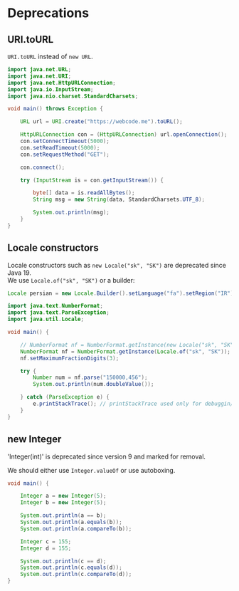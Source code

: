 # Deprecations

## URI.toURL 

`URI.toURL` instead of `new URL`. 

```java
import java.net.URL;
import java.net.URI;
import java.net.HttpURLConnection;
import java.io.InputStream;
import java.nio.charset.StandardCharsets;

void main() throws Exception {

    URL url = URI.create("https://webcode.me").toURL();

    HttpURLConnection con = (HttpURLConnection) url.openConnection();
    con.setConnectTimeout(5000);
    con.setReadTimeout(5000);
    con.setRequestMethod("GET");

    con.connect();

    try (InputStream is = con.getInputStream()) {

        byte[] data = is.readAllBytes();
        String msg = new String(data, StandardCharsets.UTF_8);

        System.out.println(msg);
    }
}
```

## Locale constructors

Locale constructors such as `new Locale("sk", "SK")` are deprecated since Java 19.  
We use `Locale.of("sk", "SK")` or a builder:  

```java
Locale persian = new Locale.Builder().setLanguage("fa").setRegion("IR").build();
```

```java
import java.text.NumberFormat;
import java.text.ParseException;
import java.util.Locale;

void main() {

    // NumberFormat nf = NumberFormat.getInstance(new Locale("sk", "SK"));
    NumberFormat nf = NumberFormat.getInstance(Locale.of("sk", "SK"));
    nf.setMaximumFractionDigits(3);

    try {
        Number num = nf.parse("150000,456");
        System.out.println(num.doubleValue());

    } catch (ParseException e) {
        e.printStackTrace(); // printStackTrace used only for debuggin/testing, not in production
    }
}
```

## new Integer

'Integer(int)' is deprecated since version 9 and marked for removal.  

We should either use `Integer.valueOf` or use autoboxing.  

```java
void main() {

    Integer a = new Integer(5); 
    Integer b = new Integer(5); 

    System.out.println(a == b);
    System.out.println(a.equals(b));
    System.out.println(a.compareTo(b));

    Integer c = 155;
    Integer d = 155;

    System.out.println(c == d);
    System.out.println(c.equals(d));
    System.out.println(c.compareTo(d));
}
```

